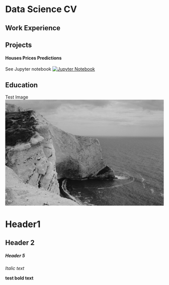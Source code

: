 # Data Science CV 

## Work Experience

## Projects

#### Houses Prices Predictions

See Jupyter notebook 
[![Jupyter Notebook](https://img.shields.io/badge/Open%20in-GitHub-blue?style=for-the-badge&logo=github)]((https://github.com/andreykris/exampleportfolio/blob/main/python/House%20Prices%20Forecast.ipynb))



## Education
Test Image
![Test Image](assets/iw_bw-9.jpg) 


# Header1
## Header 2
##### Header 5
*Italic text*

**test bold text**
 
